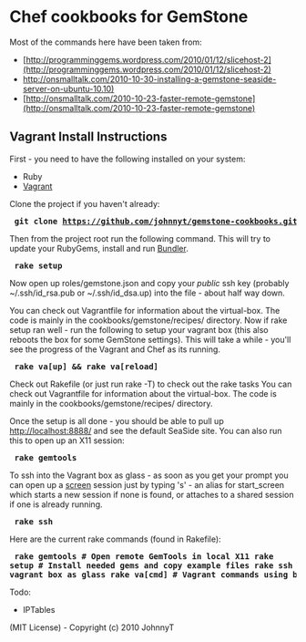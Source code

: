 # Chef cookbooks for GemStone

Most of the commands here have been taken from:

* [http://programminggems.wordpress.com/2010/01/12/slicehost-2](http://programminggems.wordpress.com/2010/01/12/slicehost-2)
* [http://onsmalltalk.com/2010-10-30-installing-a-gemstone-seaside-server-on-ubuntu-10.10)](http://onsmalltalk.com/2010-10-30-installing-a-gemstone-seaside-server-on-ubuntu-10.10)
* [http://onsmalltalk.com/2010-10-23-faster-remote-gemstone](http://onsmalltalk.com/2010-10-23-faster-remote-gemstone)

## Vagrant Install Instructions

First - you need to have the following installed on your system:

* Ruby
* [Vagrant](http://vagrantup.com/)

Clone the project if you haven't already:

**<pre>
git clone https://github.com/johnnyt/gemstone-cookbooks.git
</pre>**

Then from the project root run the following command. This will try to update your RubyGems, install and
run [Bundler](http://gembundler.com/).
**<pre>
rake setup
</pre>**

Now open up roles/gemstone.json and copy your *public* ssh key (probably ~/.ssh/id_rsa.pub or ~/.ssh/id_dsa.up) into the file - about half way down.

You can check out Vagrantfile for information about the virtual-box. The code is mainly in the cookbooks/gemstone/recipes/ directory.
Now if rake setup ran well - run the following to setup your vagrant box (this also reboots the box for some GemStone settings).
This will take a while - you'll see the progress of the Vagrant and Chef as its running.
**<pre>
rake va[up] && rake va[reload]
</pre>**

Check out Rakefile (or just run rake -T) to check out the rake tasks
You can check out Vagrantfile for information about the virtual-box. The code is mainly in the cookbooks/gemstone/recipes/ directory.

Once the setup is all done - you should be able to pull up [http://localhost:8888/](http://localhost:8888/) and see the default SeaSide site.
You can also run this to open up an X11 session:
**<pre>
rake gemtools
</pre>**

To ssh into the Vagrant box as glass - as soon as you get your prompt you can open up a [screen](http://www.gnu.org/software/screen/)
session just by typing 's' - an alias for start_screen which starts a new session if none is found, or attaches to a shared session if one is already running.
**<pre>
rake ssh
</pre>**

Here are the current rake commands (found in Rakefile):

**<pre>
rake gemtools  # Open remote GemTools in local X11
rake setup     # Install needed gems and copy example files
rake ssh       # SSH into vagrant box as glass
rake va[cmd]   # Vagrant commands using bundle exec
</pre>**

Todo:

* IPTables


(MIT License) - Copyright (c) 2010 JohnnyT
